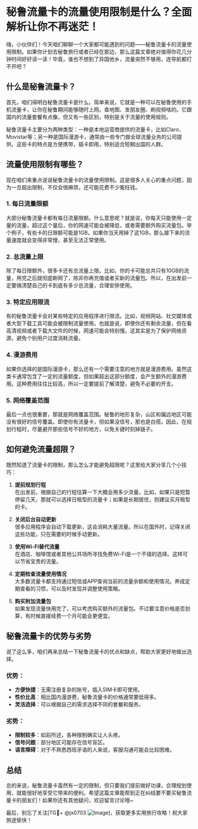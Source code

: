 # 秘鲁流量卡的流量使用限制是什么？全面解析让你不再迷茫！

嗨，小伙伴们！今天咱们聊聊一个大家都可能遇到的问题——秘鲁流量卡的流量使用限制。如果你计划去秘鲁旅行或者已经在那边，那么这篇文章绝对值得你花几分钟时间好好读一读！毕竟，谁也不想到了异国他乡，流量突然不够用，连导航都打不开吧？

## 什么是秘鲁流量卡？

首先，咱们得明白秘鲁流量卡是什么。简单来说，它就是一种可以在秘鲁使用的手机流量卡，让你在秘鲁期间能够随时上网，查地图、发朋友圈、刷视频啥的。它跟国内的流量套餐有点像，但又有一些区别，特别是关于流量的使用规则。

秘鲁流量卡主要分为两种类型：一种是本地运营商提供的流量卡，比如Claro、Movistar等；另一种是国际漫游卡，通常由一些专门做全球流量业务的公司提供。这些卡的特点是方便携带，插卡即用，特别适合短期出国的人群。

## 流量使用限制有哪些？

现在咱们来重点说说秘鲁流量卡的流量使用限制。这是很多人关心的重点问题，因为一旦超出限制，不仅会很麻烦，还可能花费不少冤枉钱。

### 1. **每日流量限额**
大部分秘鲁流量卡都有每日流量限额。什么意思呢？就是说，你每天只能使用一定量的流量，超过这个量后，你的网速可能会被降低，或者需要额外购买流量包。举个例子，有些卡的日限额可能是1GB，如果你当天用掉了这1GB，那么接下来的流量速度就会变得非常慢，甚至无法正常使用。

### 2. **总流量上限**
除了每日限额外，很多卡还有总流量上限。比如，你的卡可能总共只有10GB的流量，用完之后就彻底断网了，除非你再充值或者买新的流量包。所以，在出发前一定要搞清楚自己的卡到底有多少总流量，合理安排使用。

### 3. **特定应用限流**
有的秘鲁流量卡会对某些特定的应用程序进行限流。比如，视频网站、社交媒体或者大型下载工具可能会被限制流量使用。也就是说，即使你还有剩余流量，但在看高清视频或者下载大文件的时候，网速可能会特别慢。这其实是为了保护网络资源，避免个别用户过度消耗流量。

### 4. **漫游费用**
如果你选择的是国际漫游卡，那么还有一个需要注意的地方就是漫游费用。虽然这类卡通常包含了一定的流量额度，但如果超出这部分额度，会产生额外的漫游费用。这种费用往往比较高，所以一定要提前了解清楚，避免不必要的开支。

### 5. **网络覆盖范围**
最后一点也很重要，那就是网络覆盖范围。秘鲁的地形复杂，山区和偏远地区可能没有很好的信号覆盖。即使你有流量卡，但如果没信号，那也是白搭。因此，在规划行程时，尽量避开那些信号不好的地方，以免关键时刻掉链子。

## 如何避免流量超限？

既然知道了流量卡的限制，那么怎么才能避免超限呢？这里给大家分享几个小技巧：

1. **提前规划行程**  
   在出发前，根据自己的行程估算一下大概会用多少流量。比如，如果只是短暂停留几天，那就可以选择日租型的流量卡；如果是长期居住，则建议买月租型的卡。

2. **关闭后台自动更新**  
   很多应用程序会自动下载更新，这会消耗大量流量。所以在国外时，记得关闭这些功能，只在需要的时候手动更新。

3. **使用Wi-Fi替代流量**  
   在酒店、咖啡馆或者其他公共场所寻找免费Wi-Fi是一个不错的选择。这样可以节省宝贵的流量。

4. **定期检查流量使用情况**  
   大多数流量卡都支持通过短信或APP查询当前的流量余额和使用情况。养成定期查看的习惯，可以及时发现并调整使用策略。

5. **购买附加流量包**  
   如果发现流量快用完了，可以考虑购买额外的流量包。不过要注意价格是否划算，有时候直接续费一个月可能会更便宜。

## 秘鲁流量卡的优势与劣势

说了这么多，咱们再来总结一下秘鲁流量卡的优点和缺点，帮助大家更好地做出选择。

### 优势：
- **方便快捷**：无需注册复杂的账号，插入SIM卡即可使用。
- **性价比高**：相比国内漫游费，秘鲁流量卡的价格通常要低得多。
- **灵活选择**：可以根据自己的需求选择不同的套餐和服务。

### 劣势：
- **限制较多**：如前所述，各种限制确实让人头疼。
- **信号问题**：部分地区可能存在信号盲区。
- **语言障碍**：对于不熟悉西班牙语的人来说，客服沟通可能会比较困难。

## 总结

总的来说，秘鲁流量卡虽然有一定的限制，但只要我们提前做好功课，合理规划使用，就能很好地享受它带来的便利。希望这篇文章能帮到正在纠结要不要买秘鲁流量卡的朋友们！如果你还有其他疑问，欢迎留言讨论哦~

最后，别忘了关注[TG💪+ @jx0703 ![Image](https://github.com/user-attachments/assets/dbca1d08-cadb-493c-b0ec-ad6f7a83f270)]，获取更多实用旅行攻略！祝大家旅途愉快！